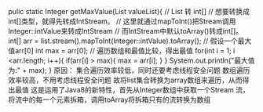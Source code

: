 pulic static Integer getMaxValue(List valueList){
    // List<Integer> 转 int[]
    // 想要转换成int[]类型，就得先转成IntStream。
    // 这里就通过mapToInt()把Stream<Integer>调用Integer::intValue来转成IntStream
    // 而IntStream中默认toArray()转成int[]。
    int[] arr = list.stream().mapToInt(Integer::intValue).toArray();
    //  假设一个最大值arr[0]
    int max = arr[0];
    //  遍历数组和最值比较，得出最值
    for(int i = 1; i <arr.length; i++){
        if(arr[i] > max){
            max = arr[i];
        }
    }
    System.out.println("最大值为:" + max);
}
   原因：
   集合遍历效率较低，同时还要考虑线程安全问题
   数组遍历效率较高，不用考虑线程安全问题
   故将list集合转换为array数组来遍历，从而得出最值
   这是运用了Java8的新特性，首先从Integer数组中获取一个Stream 流，将流中的每一个元素拆箱，调用toArray将拆箱只有的流转换为数组
    